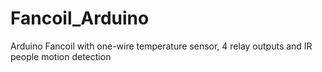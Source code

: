# Fancoil_Arduino
Arduino Fancoil with one-wire temperature sensor, 4 relay outputs and IR people motion detection
